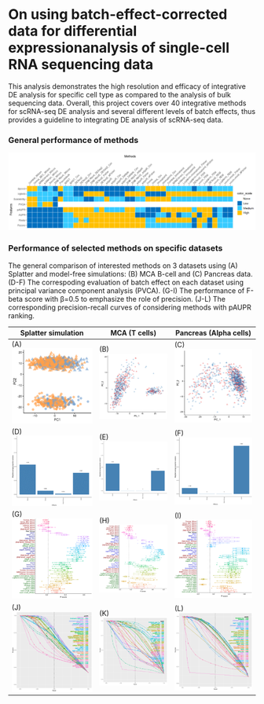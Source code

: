 # On using batch-effect-corrected data for differential expressionanalysis of single-cell RNA sequencing data


This analysis demonstrates the high resolution and efficacy of integrative DE analysis for specific cell type as compared to the analysis of bulk sequencing data. Overall, this project covers over 40 integrative methods for scRNA-seq DE analysis and several different levels of batch effects, thus provides a guideline to integrating DE analysis of scRNA-seq data. 

### General performance of methods
<img src="data/summary_1.png" width="1350"> 

### Performance of selected methods on specific datasets
The general comparison of interested methods on 3 datasets using (A) Splatter  and model-free simulations: (B) MCA B-cell and (C) Pancreas data. (D-F) The correspoding evaluation of batch effect on each dataset using principal variance component analysis (PVCA). (G-I) The performance of F-beta score with β=0.5 to emphasize the role of precision. (J-L) The corresponding precision-recall curves of considering methods with pAUPR ranking.

| **Splatter simulation** | **MCA (T cells)** | **Pancreas (Alpha cells)** |
| --- | --- | --- |
|(A) <img src="data/splatter_dist.png" width="400"> |(B) <img src="data/tcell_dist.png" width="400"> |(C) <img src="data/pan_dist.png" width="400"> |
|(D) <img src="data/pvca_splatter.png" width="400"> |(E) <img src="data/pvca_tcell.png" width="400"> |(F) <img src="data/pvca_pan.png" width="400"> |
|(G) <img src="data/8095_37_fscore.png" width="400"> |(H) <img src="data/tcell_95_fscore_zbw_psc.png" width="400"> |(I) <img src="data/pan95_fscore.png" width="400"> |
|(J) <img src="data/80375_RCC_50.png" width="400"> |(K) <img src="data/tcell_RCC_50.png" width="400"> |(L) <img src="data/pan_alpha_RCC_50.png" width="400"> |
